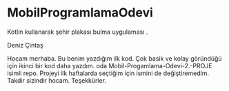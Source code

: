 # MobilProgramlamaOdevi
Kotlin kullanarak şehir plakası bulma uygulaması .

Deniz Çintaş

Hocam merhaba. Bu benim yazdığım ilk kod. Çok basik ve kolay göründüğü için ikinci bir kod daha yazdım. oda Mobil-Progamlama-Odevi-2.-PROJE
isimli repo. Projeyi ilk haftalarda seçtiğim için ismini de değiştiremedim.
Takdir sizindir hocam. Teşekkürler.

